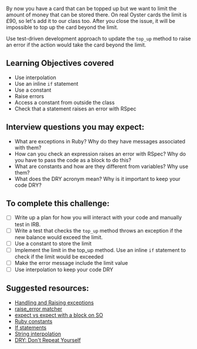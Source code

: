 By now you have a card that can be topped up but we want to limit the amount of money that can be stored there. On real Oyster cards the limit is £90, so let's add it to our class too. After you close the issue, it will be impossible to top up the card beyond the limit.

Use test-driven development approach to update the `top_up` method to raise an error if the action would take the card beyond the limit.

## Learning Objectives covered
- Use interpolation
- Use an inline `if` statement
- Use a constant
- Raise errors
- Access a constant from outside the class
- Check that a statement raises an error with RSpec

## Interview questions you may expect:
- What are exceptions in Ruby? Why do they have messages associated with them?
- How can you check an expression raises an error with RSpec? Why do you have to pass the code as a block to do this?
- What are constants and how are they different from variables? Why use them?
- What does the DRY acronym mean? Why is it important to keep your code DRY?

## To complete this challenge:
- [ ] Write up a plan for how you will interact with your code and manually test in IRB.
- [ ] Write a test that checks the `top_up` method throws an exception if the new balance would exceed the limit.
- [ ] Use a constant to store the limit
- [ ] Implement the limit in the top_up method. Use an inline `if` statement to check if the limit would be exceeded
- [ ] Make the error message include the limit value
- [ ] Use interpolation to keep your code DRY

## Suggested resources:
- [Handling and Raising exceptions](https://rubymonk.com/learning/books/4-ruby-primer-ascent/chapters/41-exceptions/lessons/92-handling)
- [raise_error matcher](https://www.relishapp.com/rspec/rspec-expectations/docs/built-in-matchers/raise-error-matcher)
- [expect vs expect with a block on SO](http://stackoverflow.com/questions/19960831/rspec-expect-vs-expect-with-block-whats-the-difference)
- [Ruby constants](http://rubylearning.com/satishtalim/ruby_constants.html)
- [If statements](http://www.dev-hq.net/ruby/5--if-statements)
- [String interpolation](https://rubymonk.com/learning/books/1-ruby-primer/chapters/5-strings/lessons/31-string-basics)
- [DRY: Don't Repeat Yourself](https://en.wikipedia.org/wiki/Don%27t_repeat_yourself)
